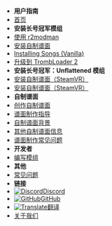- **用户指南**
- [首页](./)
- **安装长号冠军模组**
- [使用 r2modman](installing-r2modman)
- [安装自制谱面](installing-songs)
- [Installing Songs (Vanilla)](installing-songs-vanilla)
- [升级到 TrombLoader 2](migrating-to-v2)
- **安装长号冠军：Unflattened 模组**
- [安装自制谱面（SteamVR）](installing-songs-steamvr)
- [安装自制谱面（SteamVR）](installing-songs-quest)
- **自制谱面**
- [创作自制谱面](creating-charts)
- [谱面制作指导](charting-guidelines)
- [自制谱面背景](chart-backgrounds)
- [其他自制谱面信息](misc-charting-info)
- [谱面制作常见问题](chart-troubleshooting)
- **开发者**
- [编写模组](writing-mods)
- **其他**
- [常见问题](faq)
- **链接**
- [![Discord](https://icongr.am/simple/discord.svg?colored&size=16)Discord](https://discord.gg/KVzKRsbetJ)
- [![GitHub](https://icongr.am/simple/github.svg?color=808080&size=16)GitHub](https://github.com/tc-mods/TromboneChampModdingWiki)
- [![Translate](https://icongr.am/material/translate.svg?color=808080&size=16)翻译](https://crowdin.com/project/trombone-champ-modding-wiki)
- [关于我们](about)
